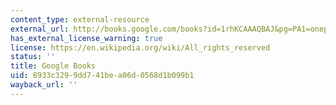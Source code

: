 ```yaml
---
content_type: external-resource
external_url: http://books.google.com/books?id=1rhKCAAAQBAJ&pg=PA1=onepage
has_external_license_warning: true
license: https://en.wikipedia.org/wiki/All_rights_reserved
status: ''
title: Google Books
uid: 8933c329-9dd7-41be-a06d-0568d1b099b1
wayback_url: ''
---
```

